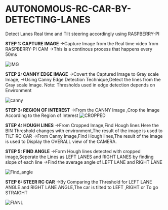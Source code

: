 # AUTONOMOUS-RC-CAR-BY-DETECTING-LANES
Detect Lanes Real time and Tilt steering accordingly using RASPBERRY-PI

**STEP 1:  CAPTURE IMAGE**
->Capture Image from the Real time video from RASPBERRY-PI CAM
->This is a continous process that happens every 50ms

![IMG](https://user-images.githubusercontent.com/66992192/101622808-dd590b00-3a5a-11eb-864e-0e019c053d6a.jpg)

**STEP 2: CANNY EDGE IMAGE**
->Covert the Captured Image to Gray scale Image,
->Using Canny Edge Detection Technique,Detect the lines from the Gray scale Image.
Note: Thresholds used in edge detection depends on Environment

![canny](https://user-images.githubusercontent.com/66992192/101622695-ba2e5b80-3a5a-11eb-9df6-379799a943d9.jpg)

**STEP 3: REGION OF INTEREST**
->From the CANNY Image ,Crop the Image According to the Region of Interest
![CROPPED](https://user-images.githubusercontent.com/66992192/101623689-2bbad980-3a5c-11eb-8478-ecfc17194a84.jpg)

**STEP 4: HOUGH LINES**
->From Cropped Image,Find Hough lines Here the BIN Threshold changes with environment,The result of the image is used to TILT RC CAR
->From Canny Image,Find Hough lines,The result of the image is used to Display the OVERALL view of the CAMERA.

**STEP 5: FIND ANGLE**
->Form Hough lines detected with cropped image,Seperate the Lines as LEFT LANES and RIGHT LANES by finding slope of each line
->Find the average angle of LEFT LANE and RIGHT LANE

![Find_angle](https://user-images.githubusercontent.com/66992192/101622160-0af18480-3a5a-11eb-8823-5c1c66c89610.png)

**STEP 6: STEER RC CAR**
->By Comparing the Threshold for LEFT LANE ANGLE and RIGHT LANE ANGLE,The car is tilted to LEFT ,RIGHT or To go STRAIGHT

![FIANL](https://user-images.githubusercontent.com/66992192/101623478-d7aff500-3a5b-11eb-9d61-dc8ec4b55bee.jpg)
